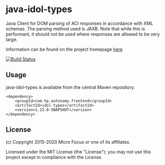 # java-idol-types

Java Client for DOM parsing of ACI responses in accordance with XML schemas.
The parsing method used is JAXB.
Note that while this is performant, it should not be used where responses are allowed to be very large.

Information can be found on the project homepage [here](http://microfocus-idol.github.io/java-idol-types)

[![Build Status](https://travis-ci.org/microfocus-idol/java-idol-types.svg?branch=master)](https://travis-ci.org/microfocus-idol/java-idol-types)

## Usage

java-idol-types is available from the central Maven repository.

    <dependency>
        <groupId>com.hp.autonomy.frontend</groupId>
        <artifactId>idol-types</artifactId>
        <version>1.23.0-SNAPSHOT</version>
    </dependency>

## License

(c) Copyright 2015-2020 Micro Focus or one of its affiliates.

Licensed under the MIT License (the "License"); you may not use this project except in compliance with the License.
